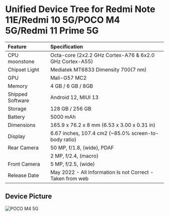 #  Unified Device Tree for Redmi Note 11E/Redmi 10 5G/POCO M4 5G/Redmi 11 Prime 5G

| Feature                 | Specification                                                              |
| :---------------------- | :--------------------------------                                          |
| CPU moonstone | Octa-core (2x2.2 GHz Cortex-A76 & 6x2.0 GHz Cortex-A55)        
| Chipset Light   | Mediatek MT6833 Dimensity 700(7 nm)                                                         |
| GPU                     | Mali-G57 MC2                                                                |
| Memory                  |  4 GB / 6 GB / 8GB                                                         |
| Shipped Software        | Android 12, MIUI 13                                                        |
| Storage                 | 128 GB / 256 GB                                                             |
| Battery                 | 5000 mAh                                                                   |
| Dimensions              | 165.9 x 76.2 x 8 mm (6.53 x 3.00 x 0.31 in)                               |
| Display                 | 6.67 inches, 107.4 cm2 (~85.0% screen-to-body ratio)                       |
| Rear Camera             | 50 MP, f/1.8, (wide), PDAF                           |                                             |
|                         | 2 MP, f/2.4, (macro)                                                       |
| Front Camera            | 5 MP, f/2.5, (wide)                                        |
| Release Date            | May 2022 - All Information Is not Correct - Taken from web                                                              |
## Device Picture

![POCO M4 5G](https://i02.appmifile.com/34_operator_sg/21/07/2022/40acc04f63f5ad7936f6ae01a1eca3e5.png?f=webp "POCO M4 5G")

